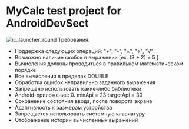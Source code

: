 # MyCalc test project for AndroidDevSect
![ic_launcher_round](https://user-images.githubusercontent.com/60546290/133480850-b82f590b-ca4f-4736-af8e-8b02a7779f45.png)
Требования:
* Поддержка следующих операций: "+", "-", "×", "÷", "√"
* Возможно наличие скобок в выражении [ex. (3 + 2) × 5 ]
* Вычисления должны проводиться в правильном математическом порядке
* Все вычисления в пределах DOUBLE
* Обработка ошибок неправильно заданного выражения
* Запрещено использовать какие-либо библиотеки
* Android-приложение: 0. minApi = 23 targetApi = 30
* Сохранение состояния ввода, после поворота экрана
* Адаптивность к размерам устройства
* Запрещается использовать системную клавиатуру
* Отображение истории вычисленных выражений
